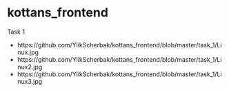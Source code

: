 # kottans_frontend

<p>Task 1<p>
  <ul>
   <li>https://github.com/YlikScherbak/kottans_frontend/blob/master/task_1/Linux.jpg</li>
   <li>https://github.com/YlikScherbak/kottans_frontend/blob/master/task_1/Linux2.jpg</li>
   <li>https://github.com/YlikScherbak/kottans_frontend/blob/master/task_1/Linux3.jpg</li>
  </ul>
